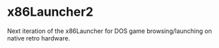 # x86Launcher2
Next iteration of the x86Launcher for DOS game browsing/launching on native retro hardware.
